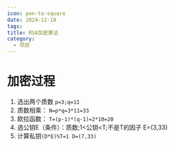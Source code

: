 ```yaml
---
icon: pen-to-square
date: 2024-12-18
tags: 
title: RSA加密算法
category:
  - 项目
---
```

# 加密过程
1. 选出两个质数 `p=3;q=11`
2. 质数相乘： `N=p*q=3*11=33`
3. 欧拉函数： `T=(p-1)*(q-1)=2*10=20`
4. 选公钥E（条件）：质数;1<公钥<T;不是T的因子 E=(3,33)
5. 计算私钥`(D*E)%T=1 D=(7,33)`